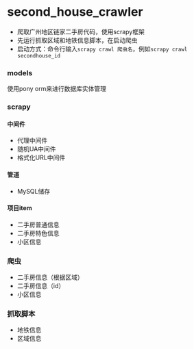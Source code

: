 # second_house_crawler
- 爬取广州地区链家二手房代码，使用scrapy框架
- 先运行抓取区域和地铁信息脚本，在启动爬虫
- 启动方式：命令行输入`scrapy crawl 爬虫名`，例如`scrapy crawl secondhouse_id`
### models
使用pony orm来进行数据库实体管理
### scrapy
#### 中间件
- 代理中间件
- 随机UA中间件
- 格式化URL中间件
#### 管道
- MySQL储存
#### 项目item
- 二手房普通信息
- 二手房特色信息
- 小区信息
### 爬虫
- 二手房信息（根据区域）
- 二手房信息（id）
- 小区信息
### 抓取脚本
- 地铁信息
- 区域信息
